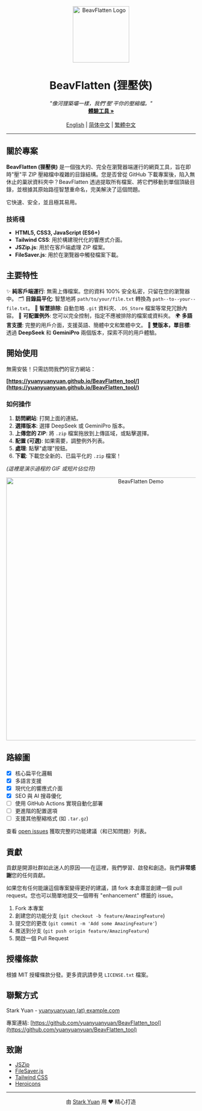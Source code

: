 <div align="center">
  <img src="https://your-url-here.com/assets/logo.png" alt="BeavFlatten Logo" width="150"/>
  <h1 align="center">BeavFlatten (狸壓俠)</h1>
  <p align="center">
    <i>"像河狸築壩一樣，我們'壓'平你的壓縮檔。"</i>
    <br />
    <a href="https://yuanyuanyuan.github.io/BeavFlatten_tool/"><strong>體驗工具 »</strong></a>
    <br />
    <br />
    <a href="README.md">English</a> | <a href="README.zh-CN.md">简体中文</a> | <a href="README.zh-TW.md">繁體中文</a>
  </p>
</div>

---

## 關於專案

**BeavFlatten (狸壓俠)** 是一個強大的、完全在瀏覽器端運行的網頁工具，旨在即時"壓"平 ZIP 壓縮檔中複雜的目錄結構。您是否曾從 GitHub 下載專案後，陷入無休止的巢狀資料夾中？BeavFlatten 透過提取所有檔案、將它們移動到單個頂級目錄，並根據其原始路徑智慧重命名，完美解決了這個問題。

它快速、安全，並且極其易用。

### 技術棧

*   **HTML5, CSS3, JavaScript (ES6+)**
*   **Tailwind CSS**: 用於構建現代化的響應式介面。
*   **JSZip.js**: 用於在客戶端處理 ZIP 檔案。
*   **FileSaver.js**: 用於在瀏覽器中觸發檔案下載。

## 主要特性

✨ **純客戶端運行**: 無需上傳檔案。您的資料 100% 安全私密，只留在您的瀏覽器中。
🗂️ **目錄扁平化**: 智慧地將 `path/to/your/file.txt` 轉換為 `path--to--your--file.txt`。
🧠 **智慧排除**: 自動忽略 `.git` 資料夾、`.DS_Store` 檔案等常見冗餘內容。
🔧 **可配置例外**: 您可以完全控制，指定不應被排除的檔案或資料夾。
🌍 **多語言支援**: 完整的用戶介面，支援英語、簡體中文和繁體中文。
🚀 **雙版本，單目標**: 透過 **DeepSeek** 和 **GeminiPro** 兩個版本，探索不同的用戶體驗。

## 開始使用

無需安裝！只需訪問我們的官方網站：

**[https://yuanyuanyuan.github.io/BeavFlatten_tool/](https://yuanyuanyuan.github.io/BeavFlatten_tool/)**

### 如何操作

1.  **訪問網站**: 打開上面的連結。
2.  **選擇版本**: 選擇 DeepSeek 或 GeminiPro 版本。
3.  **上傳您的 ZIP**: 將 `.zip` 檔案拖放到上傳區域，或點擊選擇。
4.  **配置 (可選)**: 如果需要，調整例外列表。
5.  **處理**: 點擊"處理"按鈕。
6.  **下載**: 下載您全新的、已扁平化的 `.zip` 檔案！

*(這裡是演示過程的 GIF 或短片佔位符)*
<div align="center">
  <img src="https://your-url-here.com/assets/demo.gif" alt="BeavFlatten Demo" width="700"/>
</div>

## 路線圖

- [x] 核心扁平化邏輯
- [x] 多語言支援
- [x] 現代化的響應式介面
- [x] SEO 與 AI 搜尋優化
- [ ] 使用 GitHub Actions 實現自動化部署
- [ ] 更進階的配置選項
- [ ] 支援其他壓縮格式 (如 `.tar.gz`)

查看 [open issues](https://github.com/yuanyuanyuan/BeavFlatten_tool/issues) 獲取完整的功能建議（和已知問題）列表。

## 貢獻

貢獻是開源社群如此迷人的原因——在這裡，我們學習、啟發和創造。我們**非常感謝**您的任何貢獻。

如果您有任何能讓這個專案變得更好的建議，請 fork 本倉庫並創建一個 pull request。您也可以簡單地提交一個帶有 "enhancement" 標籤的 issue。

1.  Fork 本專案
2.  創建您的功能分支 (`git checkout -b feature/AmazingFeature`)
3.  提交您的更改 (`git commit -m 'Add some AmazingFeature'`)
4.  推送到分支 (`git push origin feature/AmazingFeature`)
5.  開啟一個 Pull Request

## 授權條款

根據 MIT 授權條款分發。更多資訊請參見 `LICENSE.txt` 檔案。

## 聯繫方式

Stark Yuan - [yuanyuanyuan (at) example.com](mailto:yuanyuanyuan@example.com)

專案連結: [https://github.com/yuanyuanyuan/BeavFlatten_tool](https://github.com/yuanyuanyuan/BeavFlatten_tool)

## 致謝

*   [JSZip](https://stuk.github.io/jszip/)
*   [FileSaver.js](https://github.com/eligrey/FileSaver.js/)
*   [Tailwind CSS](https://tailwindcss.com/)
*   [Heroicons](https://heroicons.com/)

---
<div align="center">
  <p>由 <a href="https://github.com/yuanyuanyuan">Stark Yuan</a> 用 ❤️ 精心打造</p>
</div> 